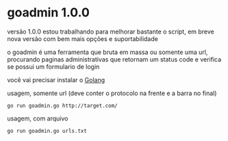 # goadmin 1.0.0

versão 1.0.0
estou trabalhando para melhorar bastante o script, em breve nova versão com bem mais opções e suportabilidade

o goadmin é uma ferramenta que bruta em massa ou somente uma url, procurando paginas administrativas
que retornam um status code e verifica se possui um formulario de login

você vai precisar instalar o [Golang](https://golang.org/dl/)

usagem, somente url (deve conter o protocolo na frente e a barra no final)

    go run goadmin.go http://target.com/
    
usagem, com arquivo

    go run goadmin.go urls.txt
